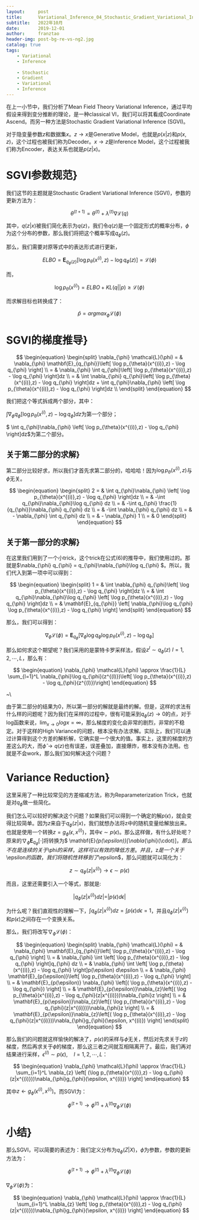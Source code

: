 ```yaml
---
layout:     post
title:      Variational_Inference_04_Stochastic_Gradient_Variational_Inference
subtitle:   2022年10月
date:       2019-12-01
author:     franztao
header-img: post-bg-re-vs-ng2.jpg
catalog: true
tags:
    - Variational
    - Inference
    
    - Stochastic
    - Gradient
    - Variational
    - Inference
---
```


    

在上一小节中，我们分析了Mean Field Theory Variational Inference，通过平均假设来得到变分推断的理论，是一种classical VI，我们可以将其看成Coordinate Ascend。而另一种方法是Stochastic Gradient Variational Inference (SGVI)。

对于隐变量参数$z$和数据集$x$。$z \longrightarrow x$是Generative Model，也就是$p(x|z)$和$p(x,z)$，这个过程也被我们称为Decoder。$x \longrightarrow z$是Inference Model，这个过程被我们称为Encoder，表达关系也就是$p(z|x)$。

#  SGVI参数规范}
我们这节的主题就是Stochastic Gradient Variational Inference (SGVI)，参数的更新方法为：

$$
\begin{equation}
    \theta^{(t+1)} = \theta^{(t)} + \lambda^{(t)}\nabla \mathcal{L}(q)
\end{equation}
$$

其中，$q(z|x)$被我们简化表示为$q(z)$，我们令$q(z)$是一个固定形式的概率分布，$\phi$为这个分布的参数，那么我们将把这个概率写成$q_{\phi}(z)$。

那么，我们需要对原等式中的表达形式进行更新，

$$
\begin{equation}
    ELBO = \mathbf{E}_{q_{\phi}(z)}\left[ \log p_{\theta}(x^{(i)},z) - \log q_{\phi}(z) \right] = \mathcal{L}(\phi)
\end{equation}
$$

而，

$$
\begin{equation}
    \log p_{\theta}(x^{(i)}) = ELBO + KL(q||p) \geq \mathcal{L}(\phi)
\end{equation}
$$

而求解目标也转换成了：

$$
\begin{equation}
    \hat{p} = argmax_{\phi} \mathcal{L}(\phi)
\end{equation}
$$

#  SGVI的梯度推导}

$$
\begin{equation}
    \begin{split}
        \nabla_{\phi} \mathcal{L}(\phi)
        = & \nabla_{\phi} \mathbf{E}_{q_{\phi}}\left[ \log p_{\theta}(x^{(i)},z) - \log q_{\phi} \right] \\
        = & \nabla_{\phi} \int q_{\phi}\left[ \log p_{\theta}(x^{(i)},z) - \log q_{\phi} \right]dz \\
         = &  \int \nabla_{\phi} q_{\phi}\left[ \log p_{\theta}(x^{(i)},z) - \log q_{\phi} \right]dz + 
         \int q_{\phi}\nabla_{\phi} \left[ \log p_{\theta}(x^{(i)},z) - \log q_{\phi} \right]dz \\
    \end{split}
\end{equation}
$$

我们把这个等式拆成两个部分，其中：

$\int \nabla_{\phi} q_{\phi}\left[ \log p_{\theta}(x^{(i)},z) - \log q_{\phi} \right]dz$为第一个部分；

$ \int q_{\phi}\nabla_{\phi} \left[ \log p_{\theta}(x^{(i)},z) - \log q_{\phi} \right]dz$为第二个部分。

##    关于第二部分的求解}
第二部分比较好求，所以我们才首先求第二部分的，哈哈哈！因为$\log p_{\theta}(x^{(i)},z)$与$\phi$无关。

$$
\begin{equation}
    \begin{split}
        2 
        = & \int q_{\phi}\nabla_{\phi} \left[ \log p_{\theta}(x^{(i)},z) - \log q_{\phi} \right]dz \\
        = & -\int q_{\phi}\nabla_{\phi}\log q_{\phi} dz \\
        = & -\int q_{\phi} \frac{1}{q_{\phi}}\nabla_{\phi} q_{\phi} dz \\
        = & -\int \nabla_{\phi} q_{\phi} dz \\
        = & - \nabla_{\phi} \int q_{\phi} dz \\
        = & - \nabla_{\phi} 1 \\
        = & 0
    \end{split}
\end{equation}
$$

##    关于第一部分的求解}
在这里我们用到了一个小trick，这个trick在公式(6)的推导中，我们使用过的。那就是$\nabla_{\phi} q_{\phi} = q_{\phi}\nabla_{\phi}\log q_{\phi} $。所以，我们代入到第一项中可以得到：

$$
\begin{equation}
    \begin{split}
        1 
        = & \int \nabla_{\phi} q_{\phi}\left[ \log p_{\theta}(x^{(i)},z) - \log q_{\phi} \right]dz \\
        = & \int q_{\phi}\nabla_{\phi}\log q_{\phi} \left[ \log p_{\theta}(x^{(i)},z) - \log q_{\phi} \right]dz \\
        = & \mathbf{E}_{q_{\phi}} \left[ \nabla_{\phi}\log q_{\phi} \log p_{\theta}(x^{(i)},z) - \log q_{\phi} \right] 
    \end{split}
\end{equation}
$$

那么，我们可以得到：

$$
\begin{equation}
    \nabla_{\phi} \mathcal{L}(\phi) = \mathbf{E}_{q_{\phi}} \left[ \nabla_{\phi}\log q_{\phi} \log p_{\theta}(x^{(i)},z) - \log q_{\phi} \right] 
\end{equation}
$$

那么如何求这个期望呢？我们采用的是蒙特卡罗采样法，假设$z^l \sim q_{\phi} (z)\ l = 1, 2, \cdots, L$，那么有：

$$
\begin{equation}
    \nabla_{\phi} \mathcal{L}(\phi) \approx \frac{1}{L} \sum_{l=1}^L \nabla_{\phi}\log q_{\phi}(z^{(l)})\left[ \log p_{\theta}(x^{(i)},z) - \log q_{\phi}(z^{(l)})\right]
\end{equation}
$$

~\\

由于第二部分的结果为0，所以第一部分的解就是最终的解。但是，这样的求法有什么样的问题呢？因为我们在采样的过程中，很有可能采到$q_{\phi}(z) \longrightarrow 0$的点，对于log函数来说，$\lim_{x\longrightarrow 0}log x = \infty$，那么梯度的变化会非常的剧烈，非常的不稳定。对于这样的High Variance的问题，根本没有办法求解。实际上，我们可以通过计算得到这个方差的解析解，它确实是一个很大的值。事实上，这里的梯度的方差这么的大，而$\hat{\phi} \longrightarrow q(z)$也有误差，误差叠加，直接爆炸，根本没有办法用。也就是不会work，那么我们如何解决这个问题？

#  Variance Reduction}
这里采用了一种比较常见的方差缩减方法，称为Reparameterization Trick，也就是对$q_{\phi}$做一些简化。

我们怎么可以较好的解决这个问题？如果我们可以得到一个确定的解$p(\epsilon)$，就会变得比较简单。因为$z$来自于$q_{\phi}(z|x)$，我们就想办法将z中的随机变量给解放出来。也就是使用一个转换$z = g_{\phi}(\epsilon, x^{(i)})$，其中$\epsilon \sim p(\epsilon)$。那么这样做，有什么好处呢？原来的$\nabla_{\phi} \mathbf{E}_{q_{\phi}}[\cdot]$将转换为$ \mathbf{E}_{p(\epsilon)}[\nabla_{\phi}(\cdot)]$，那么不在是连续的关于$\phi$的采样，这样可以有效的降低方差。并且，$z$是一个关于$\epsilon$的函数，我们将随机性转移到了$\epsilon$，那么问题就可以简化为：

$$
\begin{equation}
    z \sim q_{\phi}(z|x^{(i)}) \longrightarrow \epsilon \sim p(\epsilon)
\end{equation}
$$

而且，这里还需要引入一个等式，那就是:

$$
\begin{equation}
    |q_{\phi}(z|x^{(i)})dz| = |p(\epsilon)d\epsilon|
\end{equation}
$$

为什么呢？我们直观性的理解一下，$\int q_{\phi}(z|x^{(i)})dz = 
\int p(\epsilon)d\epsilon = 1$，并且$q_{\phi}(z|x^{(i)})$和$p(\epsilon)$之间存在一个变换关系。

那么，我们将改写$\nabla_{\phi} \mathcal{L}(\phi)$：

$$
\begin{equation}
    \begin{split}
        \nabla_{\phi} \mathcal{L}(\phi) 
        = & \nabla_{\phi} \mathbf{E}_{q_{\phi}}\left[ \log p_{\theta}(x^{(i)},z) - \log q_{\phi} \right] \\
        = & \nabla_{\phi} \int \left[ \log p_{\theta}(x^{(i)},z) - \log q_{\phi} \right]q_{\phi} dz \\
        = & \nabla_{\phi} \int \left[ \log p_{\theta}(x^{(i)},z) - \log q_{\phi} \right]p(\epsilon) d\epsilon \\
         = & \nabla_{\phi} \mathbf{E}_{p(\epsilon)}\left[ \log p_{\theta}(x^{(i)},z) - \log q_{\phi} \right] \\
         = & \mathbf{E}_{p(\epsilon)} \nabla_{\phi} \left[( \log p_{\theta}(x^{(i)},z) - \log q_{\phi}) \right] \\
         = & \mathbf{E}_{p(\epsilon)}\nabla_{z}\left[( \log p_{\theta}(x^{(i)},z) - \log q_{\phi}(z|x^{(i)}))\nabla_{\phi}z \right] \\
         = & \mathbf{E}_{p(\epsilon)}\nabla_{z}\left[( \log p_{\theta}(x^{(i)},z) - \log q_{\phi}(z|x^{(i)}))\nabla_{\phi}z \right] \\
         = & \mathbf{E}_{p(\epsilon)}\nabla_{z}\left[( \log p_{\theta}(x^{(i)},z) - \log q_{\phi}(z|x^{(i)}))\nabla_{\phi}g_{\phi}(\epsilon, x^{(i)}) \right]
    \end{split}
\end{equation}
$$

那么我们的问题就这样愉快的解决了，$p(\epsilon)$的采样与$\phi$无关，然后对先求关于$z$的梯度，然后再求关于$\phi$的梯度，那么这三者之间就互相隔离开了。最后，我们再对结果进行采样，$\epsilon^{(l)} \sim p(\epsilon), \quad l = 1, 2, \cdots, L$：

$$
\begin{equation}
    \nabla_{\phi} \mathcal{L}(\phi) \approx \frac{1}{L} \sum_{i=1}^L
    \nabla_{z} \left[ (\log p_{\theta}(x^{(i)},z) - \log q_{\phi}(z|x^{(i)}))\nabla_{\phi}g_{\phi}(\epsilon, x^{(i)}) \right]
\end{equation}
$$

其中$z \longleftarrow g_{\phi}(\epsilon^{(i)},x^{(i)})$。而SGVI为：

$$
\begin{equation}
    \phi^{(t+1)} \longrightarrow \phi^{(t)} + \lambda^{(t)}\nabla_{\phi} \mathcal{L}(\phi)
\end{equation}
$$

#  小结}
那么SGVI，可以简要的表述为：我们定义分布为$q_{\phi}(Z|X)$，$\phi$为参数，参数的更新方法为：

$$
\begin{equation}
    \phi^{(t+1)} \longrightarrow \phi^{(t)} + \lambda^{(t)}\nabla_{\phi} \mathcal{L}(\phi)
\end{equation}
$$

$\nabla_{\phi} \mathcal{L}(\phi)$为：

$$
\begin{equation}
    \nabla_{\phi} \mathcal{L}(\phi) \approx \frac{1}{L} \sum_{i=1}^L
    \nabla_{z} \left[ \log p_{\theta}(x^{(i)},z) - \log q_{\phi}(z|x^{(i)}))\nabla_{\phi}g_{\phi}(\epsilon, x^{(i)}) \right]
\end{equation}
$$










































